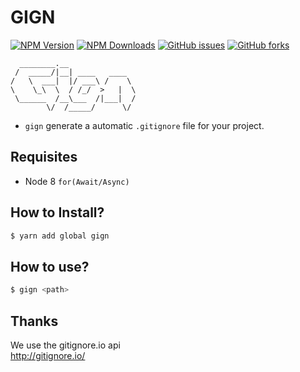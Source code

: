 # GIGN

[![NPM Version](https://img.shields.io/npm/v/gign.svg)](https://npmjs.org/package/gign)
[![NPM Downloads](https://img.shields.io/npm/dm/gign.svg)](https://npmjs.org/package/gign)
[![GitHub issues](https://img.shields.io/github/issues/juninmd/gign.svg)](https://github.com/juninmd/gign/issues)
[![GitHub forks](https://img.shields.io/github/forks/juninmd/gign.svg)](https://github.com/juninmd/gign/network)

```
  ________.__               
 /  _____/|__| ____   ____  
/   \  ___|  |/ ___\ /    \ 
\    \_\  \  / /_/  >   |  \
 \______  /__\___  /|___|  /
        \/  /_____/      \/ 

```
- `gign` generate a automatic `.gitignore` file for your project.

## Requisites
- Node 8 `for(Await/Async)`

## How to Install?
```bash
$ yarn add global gign
```
 
## How to use?
 
```bash
$ gign <path>
```

## Thanks
We use the gitignore.io api  
http://gitignore.io/